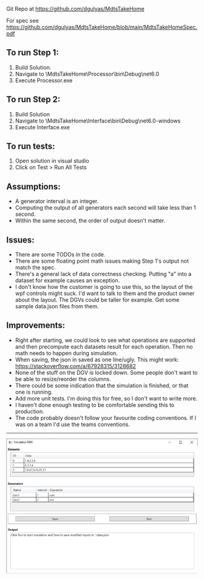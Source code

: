 Git Repo at https://github.com/dgulyas/MdtsTakeHome

For spec see https://github.com/dgulyas/MdtsTakeHome/blob/main/MdtsTakeHomeSpec.pdf

## To run Step 1:
1. Build Solution.
2. Navigate to \MdtsTakeHome\Processor\bin\Debug\net6.0
3. Execute Processor.exe

## To run Step 2:
1. Build Solution
2. Navigate to \MdtsTakeHome\Interface\bin\Debug\net6.0-windows
3. Execute Interface.exe

## To run tests:
1. Open solution in visual studio
2. Click on Test > Run All Tests

## Assumptions:
* A generator interval is an integer.
* Computing the output of all generators each second will take less than 1 second.
* Within the same second, the order of output doesn't matter.

## Issues:
* There are some TODOs in the code.
* There are some floating point math issues making Step 1's output not match the spec.
* There's a general lack of data correctness checking. Putting "a" into a dataset for example causes an exception.
* I don't know how the customer is going to use this, so the layout of the wpf controls might suck. I'd want to talk to them and the product owner about the layout. The DGVs could be taller for example. Get some sample data.json files from them.

## Improvements:
* Right after starting, we could look to see what operations are supported and then precompute each datasets result for each operation. Then no math needs to happen during simulation.
* When saving, the json in saved as one line/ugly. This might work: https://stackoverflow.com/a/67928315/3128682
* None of the stuff on the DGV is locked down. Some people don't want to be able to resize/reorder the columns.
* There could be some indication that the simulation is finished, or that one is running.
* Add more unit tests. I'm doing this for free, so I don't want to write more.
* I haven't done enough testing to be comfortable sending this to production.
* The code probably doesn't follow your favourite coding conventions. If I was on a team I'd use the teams conventions.

---

![Screenshot of Interface](/Interface.png)
